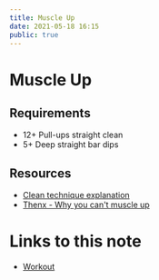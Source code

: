 ```yaml
---
title: Muscle Up
date: 2021-05-18 16:15
public: true
---
```


# Muscle Up

## Requirements

- 12+ Pull-ups straight clean
- 5+  Deep straight bar dips


## Resources

- [Clean technique explanation](https://www.youtube.com/watch?v=89v8LYbgg5M)
- [Thenx - Why you can't muscle up](https://www.youtube.com/watch?v=IGk_bRJB5Mg&t=23s)

# Links to this note

- [Workout](20210512-114753.md)
